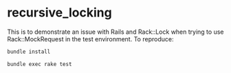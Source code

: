 # recursive_locking

This is to demonstrate an issue with Rails and Rack::Lock when trying to use Rack::MockRequest in the test environment. To reproduce:

```sh
bundle install

bundle exec rake test
```
